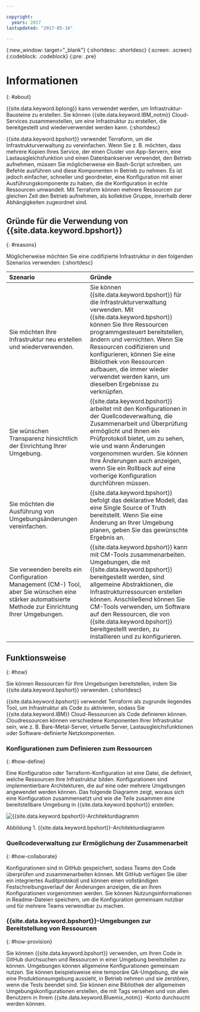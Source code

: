 ```yaml
---

copyright:
  years: 2017
lastupdated: "2017-05-16"

---
```


{:new_window: target="_blank"}
{:shortdesc: .shortdesc}
{:screen: .screen}
{:codeblock: .codeblock}
{:pre: .pre}

# Informationen
{: #about}

{{site.data.keyword.bplong}} kann verwendet werden, um Infrastruktur-Bausteine zu erstellen. Sie können {{site.data.keyword.IBM_notm}} Cloud-Services zusammenstellen, um eine Infrastruktur zu erstellen, die bereitgestellt und wiederverwendet werden kann.
{:shortdesc}

{{site.data.keyword.bpshort}} verwendet Terraform, um die Infrastrukturverwaltung zu vereinfachen. Wenn Sie z. B. möchten, dass mehrere Kopien Ihres Service, der einen Cluster von App-Servern, eine Lastausgleichsfunktion und einen Datenbankserver verwendet, den Betrieb aufnehmen, müssen Sie möglicherweise ein Bash-Script schreiben, um Befehle ausführen und diese Komponenten in Betrieb zu nehmen. Es ist jedoch einfacher, schneller und geordneter, eine Konfiguration mit einer Ausführungskomponente zu haben, die die Konfiguration in echte Ressourcen umwandelt. Mit Terraform können mehrere Ressourcen zur gleichen Zeit den Betrieb aufnehmen, als kollektive Gruppe, innerhalb derer Abhängigkeiten zugeordnet sind. 

## Gründe für die Verwendung von {{site.data.keyword.bpshort}}
{: #reasons}

Möglicherweise möchten Sie eine codifizierte Infrastruktur in den folgenden Szenarios verwenden:
{:shortdesc}

| Szenario     | Gründe    |
| :------------- | :------------- |
| Sie möchten Ihre Infrastruktur neu erstellen und wiederverwenden.  | Sie können {{site.data.keyword.bpshort}} für die Infrastrukturverwaltung verwenden. Mit {{site.data.keyword.bpshort}} können Sie Ihre Ressourcen programmgesteuert bereitstellen, ändern und vernichten. Wenn Sie Ressourcen codifizieren und konfigurieren, können Sie eine Bibliothek von Ressourcen aufbauen, die immer wieder verwendet werden kann, um dieselben Ergebnisse zu verknüpfen.|
| Sie wünschen Transparenz hinsichtlich der Einrichtung Ihrer Umgebung.  | {{site.data.keyword.bpshort}} arbeitet mit den Konfigurationen in der Quellcodeverwaltung, die Zusammenarbeit und Überprüfung ermöglicht und Ihnen ein Prüfprotokoll bietet, um zu sehen, wie und wann Änderungen vorgenommen wurden. Sie können Ihre Änderungen auch anzeigen, wenn Sie ein Rollback auf eine vorherige Konfiguration durchführen müssen. |
| Sie möchten die Ausführung von Umgebungsänderungen vereinfachen.  | {{site.data.keyword.bpshort}} befolgt das deklarative Modell, das eine Single Source of Truth bereitstellt. Wenn Sie eine Änderung an Ihrer Umgebung planen, geben Sie das gewünschte Ergebnis an. |
| Sie verwenden bereits ein Configuration Management (CM-) Tool, aber Sie wünschen eine stärker automatisierte Methode zur Einrichtung Ihrer Umgebungen. | {{site.data.keyword.bpshort}} kann mit CM-Tools zusammenarbeiten. Umgebungen, die mit {{site.data.keyword.bpshort}} bereitgestellt werden, sind allgemeine Abstraktionen, die Infrastrukturressourcen erstellen können. Anschließend können Sie CM-Tools verwenden, um Software auf den Ressourcen, die von {{site.data.keyword.bpshort}} bereitgestellt werden, zu installieren und zu konfigurieren.  
  
## Funktionsweise
{: #how}

Sie können Ressourcen für Ihre Umgebungen bereitstellen, indem Sie {{site.data.keyword.bpshort}} verwenden.
{:shortdesc}

{{site.data.keyword.bpshort}} verwendet Terraform als zugrunde liegendes Tool, um Infrastruktur als Code zu aktivieren, sodass Sie {{site.data.keyword.IBM}} Cloud-Ressourcen als Code definieren können. Cloudressourcen können verschiedene Komponenten Ihrer Infrastruktur sein, wie z. B. Bare-Metal-Server, virtuelle Server, Lastausgleichsfunktionen oder Software-definierte Netzkomponenten. 

### Konfigurationen zum Definieren zum Ressourcen
{: #how-define}

Eine Konfiguration oder Terraform-Konfiguration ist eine Datei, die definiert, welche Ressourcen Ihre Infrastruktur bilden. Konfigurationen sind implementierbare Architekturen, die auf eine oder mehrere Umgebungen angewendet werden können. Das folgende Diagramm zeigt, woraus sich eine Konfiguration zusammensetzt und wie die Teile zusammen eine bereitstellbare Umgebung in {{site.data.keyword.bpshort}} erstellen.


![{{site.data.keyword.bpshort}}-Architekturdiagramm](/images/anatomy_of_a_schematic.png)

Abbildung 1. {{site.data.keyword.bpshort}}-Architekturdiagramm

### Quellcodeverwaltung zur Ermöglichung der Zusammenarbeit
{: #how-collaborate}

Konfigurationen sind in GitHub gespeichert, sodass Teams den Code überprüfen und zusammenarbeiten können. Mit GitHub verfügen Sie über ein integriertes Auditprotokoll und können einen vollständigen Festschreibungsverlauf der Änderungen anzeigen, die an Ihren Konfigurationen vorgenommen werden. Sie können Nutzungsinformationen in Readme-Dateien speichern, um die Konfiguration gemeinsam nutzbar und für mehrere Teams verwendbar zu machen.

### {{site.data.keyword.bpshort}}-Umgebungen zur Bereitstellung von Ressourcen
{: #how-provision}

Sie können {{site.data.keyword.bpshort}} verwenden, um Ihren Code in GitHub durchsuchen und Ressourcen in einer Umgebung bereitstellen zu können. Umgebungen können allgemeine Konfigurationen gemeinsam nutzen. Sie können beispielsweise eine temporäre QA-Umgebung, die wie eine Produktionsumgebung aussieht, in Betrieb nehmen und sie zerstören, wenn die Tests beendet sind. Sie können eine Bibliothek der allgemeinen Umgebungskonfigurationen erstellen, die mit Tags versehen und von allen Benutzern in Ihrem {{site.data.keyword.Bluemix_notm}} -Konto durchsucht werden können.
